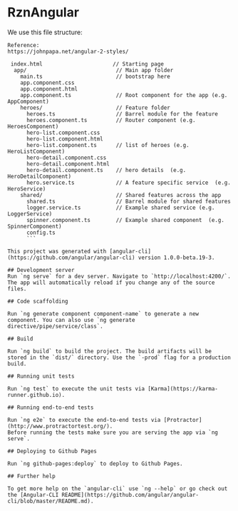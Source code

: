 # RznAngular
We use this file structure: 
```
Reference:
https://johnpapa.net/angular-2-styles/

 index.html                      // Starting page
  app/                            // Main app folder
    main.ts                       // bootstrap here
    app.component.css
    app.component.html
    app.component.ts              // Root component for the app (e.g. AppComponent)
    heroes/                       // Feature folder
      heroes.ts                   // Barrel module for the feature
      heroes.component.ts         // Router component (e.g. HeroesComponent)
      hero-list.component.css
      hero-list.component.html
      hero-list.component.ts      // list of heroes (e.g. HeroListComponent)
      hero-detail.component.css
      hero-detail.component.html
      hero-detail.component.ts    // hero details  (e.g. HeroDetailComponent)
      hero.service.ts             // A feature specific service  (e.g. HeroService)
    shared/                       // Shared features across the app
      shared.ts                   // Barrel module for shared features
      logger.service.ts           // Example shared service (e.g. LoggerService)
      spinner.component.ts        // Example shared component  (e.g. SpinnerComponent)
      config.ts   
      ```

This project was generated with [angular-cli](https://github.com/angular/angular-cli) version 1.0.0-beta.19-3.

## Development server
Run `ng serve` for a dev server. Navigate to `http://localhost:4200/`. The app will automatically reload if you change any of the source files.

## Code scaffolding

Run `ng generate component component-name` to generate a new component. You can also use `ng generate directive/pipe/service/class`.

## Build

Run `ng build` to build the project. The build artifacts will be stored in the `dist/` directory. Use the `-prod` flag for a production build.

## Running unit tests

Run `ng test` to execute the unit tests via [Karma](https://karma-runner.github.io).

## Running end-to-end tests

Run `ng e2e` to execute the end-to-end tests via [Protractor](http://www.protractortest.org/).
Before running the tests make sure you are serving the app via `ng serve`.

## Deploying to Github Pages

Run `ng github-pages:deploy` to deploy to Github Pages.

## Further help

To get more help on the `angular-cli` use `ng --help` or go check out the [Angular-CLI README](https://github.com/angular/angular-cli/blob/master/README.md).
